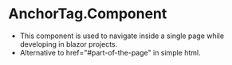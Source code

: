 # AnchorTag.Component
- This component is used to navigate inside a single page while developing in blazor projects.
- Alternative to href="#part-of-the-page" in simple html.
